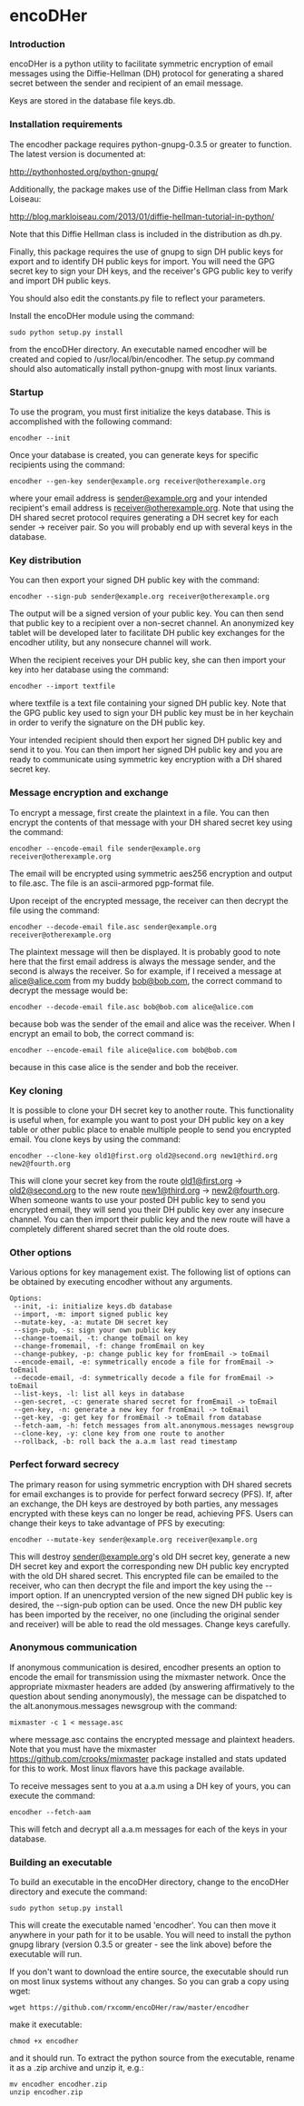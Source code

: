 encoDHer
===

### Introduction

encoDHer is a python utility to facilitate symmetric encryption of email
messages using the Diffie-Hellman (DH) protocol for generating a shared
secret between the sender and recipient of an email message.

Keys are stored in the database file keys.db.

### Installation requirements

The encodher package requires python-gnupg-0.3.5 or greater to function.
The latest version is documented at:

http://pythonhosted.org/python-gnupg/

Additionally, the package makes use of the Diffie Hellman class
from Mark Loiseau:

http://blog.markloiseau.com/2013/01/diffie-hellman-tutorial-in-python/

Note that this Diffie Hellman class is included in the distribution
as dh.py.

Finally, this package requires the use of gnupg to sign DH public keys for
export and to identify DH public keys for import. You will need the
GPG secret key to sign your DH keys, and the receiver's GPG public key to
verify and import DH public keys.

You should also edit the constants.py file to reflect your parameters.

Install the encoDHer module using the command:

    sudo python setup.py install

from the encoDHer directory. An executable named encodher will be created
and copied to /usr/local/bin/encodher.  The setup.py command should also
automatically install python-gnupg with most linux variants.

### Startup

To use the program, you must first initialize the keys database.  This is
accomplished with the following command:

    encodher --init

Once your database is created, you can generate keys for specific recipients
using the command:

    encodher --gen-key sender@example.org receiver@otherexample.org

where your email address is sender@example.org and your intended recipient's
email address is receiver@otherexample.org. Note that using the DH shared
secret protocol requires generating a DH secret key for each sender -> receiver
pair.  So you will probably end up with several keys in the database.

### Key distribution

You can then export your signed DH public key with the command:

    encodher --sign-pub sender@example.org receiver@otherexample.org

The output will be a signed version of your public key.  You can then
send that public key to a recipient over a non-secret channel.  An
anonymized key tablet will be developed later to facilitate DH public key
exchanges for the encodher utility, but any nonsecure channel will work.

When the recipient receives your DH public key, she can then import your
key into her database using the command:

    encodher --import textfile

where textfile is a text file containing your signed DH public key. Note
that the GPG public key used to sign your DH public key must be in her
keychain in order to verify the signature on the DH public key.

Your intended recipient should then export her signed DH public key and
send it to you.  You can then import her signed DH public key and you
are ready to communicate using symmetric key encryption with a DH shared
secret key.

### Message encryption and exchange

To encrypt a message, first create the plaintext in a file.  You can
then encrypt the contents of that message with your DH shared secret
key using the command:

    encodher --encode-email file sender@example.org receiver@otherexample.org

The email will be encrypted using symmetric aes256 encryption and output
to file.asc.  The file is an ascii-armored pgp-format file.

Upon receipt of the encrypted message, the receiver can then decrypt the
file using the command:

    encodher --decode-email file.asc sender@example.org receiver@otherexample.org

The plaintext message will then be displayed.  It is probably good to note
here that the first email address is always the message sender, and the second
is always the receiver.  So for example, if I received a message at
alice@alice.com from my buddy bob@bob.com, the correct command to decrypt the
message would be:

    encodher --decode-email file.asc bob@bob.com alice@alice.com

because bob was the sender of the email and alice was the receiver.  When I
encrypt an email to bob, the correct command is:

    encodher --encode-email file alice@alice.com bob@bob.com

because in this case alice is the sender and bob the receiver.

### Key cloning

It is possible to clone your DH secret key to another route. This functionality
is useful when, for example you want to post your DH public key on a
key table or other public place to enable multiple people to send you
encrypted email.  You clone keys by using the command:

    encodher --clone-key old1@first.org old2@second.org new1@third.org new2@fourth.org

This will clone your secret key from the route old1@first.org -> old2@second.org
to the new route new1@third.org -> new2@fourth.org.  When someone wants
to use your posted DH public key to send you encrypted email, they will send
you their DH public key over any insecure channel.  You can then import their
public key and the new route will have a completely different shared secret
than the old route does.

### Other options

Various options for key management exist.  The following list of options
can be obtained by executing encodher without any arguments.

    Options:
     --init, -i: initialize keys.db database
     --import, -m: import signed public key
     --mutate-key, -a: mutate DH secret key
     --sign-pub, -s: sign your own public key
     --change-toemail, -t: change toEmail on key
     --change-fromemail, -f: change fromEmail on key
     --change-pubkey, -p: change public key for fromEmail -> toEmail
     --encode-email, -e: symmetrically encode a file for fromEmail -> toEmail
     --decode-email, -d: symmetrically decode a file for fromEmail -> toEmail
     --list-keys, -l: list all keys in database
     --gen-secret, -c: generate shared secret for fromEmail -> toEmail
     --gen-key, -n: generate a new key for fromEmail -> toEmail
     --get-key, -g: get key for fromEmail -> toEmail from database
     --fetch-aam, -h: fetch messages from alt.anonymous.messages newsgroup
     --clone-key, -y: clone key from one route to another
     --rollback, -b: roll back the a.a.m last read timestamp

### Perfect forward secrecy

The primary reason for using symmetric encryption with DH shared secrets
for email exchanges is to provide for perfect forward secrecy (PFS).  If, after
an exchange, the DH keys are destroyed by both parties, any messages
encrypted with these keys can no longer be read, achieving PFS. Users can
change their keys to take advantage of PFS by executing:

    encodher --mutate-key sender@example.org receiver@example.org

This will destroy sender@example.org's old DH secret key, generate a new
DH secret key and export the corresponding new DH public key encrypted with the
old DH shared secret.  This encrypted file can be emailed to the receiver,
who can then decrypt the file and import the key using the --import option.
If an unencrypted version of the new signed DH public key is desired,
the --sign-pub option can be used. Once the new DH public key has been
imported by the receiver, no one (including the original sender and receiver)
will be able to read the old messages. Change keys carefully.

### Anonymous communication

If anonymous communication is desired, encodher presents an option to encode
the email for transmission using the mixmaster network.  Once the appropriate
mixmaster headers are added (by answering affirmatively to the question about
sending anonymously), the message can be dispatched to the
alt.anonymous.messages newsgroup with the command:

    mixmaster -c 1 < message.asc

where message.asc contains the encrypted message and plaintext headers. Note
that you must have the mixmaster https://github.com/crooks/mixmaster package
installed and stats updated for this to work. Most linux flavors have this
package available.

To receive messages sent to you at a.a.m using a DH key of yours, you can
execute the command:

    encodher --fetch-aam

This will fetch and decrypt all a.a.m messages for each of the keys in your
database.

### Building an executable

To build an executable in the encoDHer directory, change to the encoDHer
directory and execute the command:

    sudo python setup.py install

This will create the executable named 'encodher'. You can then move it anywhere
in your path for it to be usable. You will need to install the python gnupg library
(version 0.3.5 or greater - see the link above) before the executable will run.

If you don't want to download the entire source, the executable should run on
most linux systems without any changes.  So you can grab a copy using wget:

    wget https://github.com/rxcomm/encoDHer/raw/master/encodher

make it executable:

    chmod +x encodher

and it should run. To extract the python source from the executable, rename it
as a .zip archive and unzip it, e.g.:

    mv encodher encodher.zip
    unzip encodher.zip
